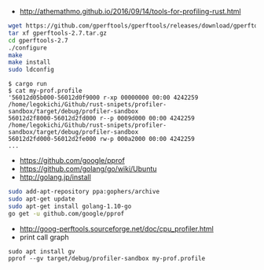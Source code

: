 * http://athemathmo.github.io/2016/09/14/tools-for-profiling-rust.html

```bash
wget https://github.com/gperftools/gperftools/releases/download/gperftools-2.7/gperftools-2.7.tar.gz
tar xf gperftools-2.7.tar.gz
cd gperftools-2.7
./configure
make
make install
sudo ldconfig
```

```console
$ cargo run
$ cat my-prof.profile
'56012d05b000-56012d0f9000 r-xp 00000000 00:00 4242259     /home/legokichi/Github/rust-snipets/profiler-sandbox/target/debug/profiler-sandbox
56012d2f8000-56012d2fd000 r--p 0009d000 00:00 4242259     /home/legokichi/Github/rust-snipets/profiler-sandbox/target/debug/profiler-sandbox
56012d2fd000-56012d2fe000 rw-p 000a2000 00:00 4242259     
...
```


* https://github.com/google/pprof
* https://github.com/golang/go/wiki/Ubuntu
* http://golang.jp/install

```bash
sudo add-apt-repository ppa:gophers/archive
sudo apt-get update
sudo apt-get install golang-1.10-go
go get -u github.com/google/pprof
```

* http://goog-perftools.sourceforge.net/doc/cpu_profiler.html
* print call graph

```
sudo apt install gv
pprof --gv target/debug/profiler-sandbox my-prof.profile
```

